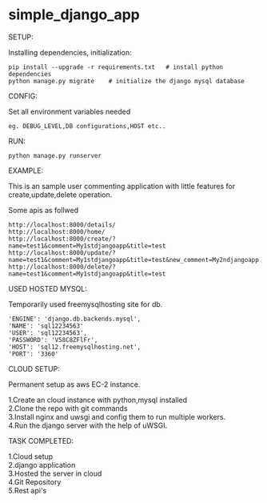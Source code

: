 # simple_django_app

SETUP:

Installing dependencies, initialization:
```
pip install --upgrade -r requirements.txt   # install python dependencies 
python manage.py migrate    # initialize the django mysql database
```
CONFIG:

Set all environment variables needed
```
eg. DEBUG_LEVEL,DB configurations,HOST etc..
```

RUN:

```
python manage.py runserver
```

EXAMPLE:

This is an sample user commenting application with little features for create,update,delete operation.

Some apis as follwed
```
http://localhost:8000/details/
http://localhost:8000/home/
http://localhost:8000/create/?name=test1&comment=My1stdjangoapp&title=test
http://localhost:8000/update/?name=test1&comment=My1stdjangoapp&title=test&new_comment=My2ndjangoapp
http://localhost:8000/delete/?name=test1&comment=My1stdjangoapp&title=test
``` 

USED HOSTED MYSQL:

Temporarily used freemysqlhosting site for db.
```
'ENGINE': 'django.db.backends.mysql',
'NAME': 'sql12234563'
'USER': 'sql12234563',
'PASSWORD': 'V58C8ZFlFr',
'HOST': 'sql12.freemysqlhosting.net',
'PORT': '3360'
```

CLOUD SETUP:

Permanent setup as aws EC-2 instance.

1.Create an cloud instance with python,mysql installed <br />
2.Clone the repo with git commands <br />
3.Install nginx and uwsgi and config them to run multiple workers. <br />
4.Run the django server with the help of uWSGI. <br />

TASK COMPLETED:

1.Cloud setup <br />
2.django application <br />
3.Hosted the server in cloud <br />
4.Git Repository <br />
5.Rest api's <br />

